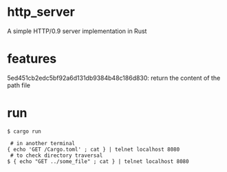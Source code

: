 # http_server
A simple HTTP/0.9 server implementation in Rust

# features

5ed451cb2edc5bf92a6d131db9384b48c186d830: return the content of the path file


# run

``` console
$ cargo run

 # in another terminal
{ echo 'GET /Cargo.toml' ; cat } | telnet localhost 8080
 # to check directory traversal
$ { echo "GET ../some_file" ; cat } | telnet localhost 8080
```

